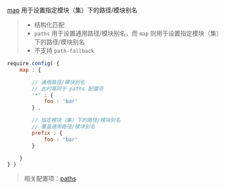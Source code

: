 [map](http://requirejs.org/docs/api.html#config-map) 用于设置指定模块（集）下的路径/模块别名

> - 结构化匹配
> - `paths` 用于设置通用路径/模块别名，而 `map` 则用于设置指定模块（集）下的路径/模块别名
> - 不支持 `path-fallback`

```js
require.config( {
    map : {

        // 通用路径/模块别名
        // 此时等同于 paths 配置项
        '*' : {
            foo : 'bar'
        } ,

        // 指定模块（集）下的路径/模块别名
        // 覆盖通用路径/模块别名
        prefix : {
            foo : 'bar'
        }

    }
} )
```

> 相关配置项：[paths](./paths.md)
